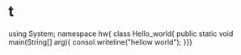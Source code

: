 # t
using System;
namespace hw{
class Hello_world{
public static void main(String[] arg){
consol.writeline("hellow world");
}}}